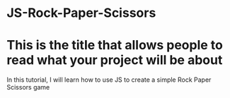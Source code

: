 # JS-Rock-Paper-Scissors

# This is the title that allows people to read what your project will be about

In this tutorial, I will learn how to use JS to create a simple Rock Paper Scissors game
